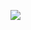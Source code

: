
![](https://github.com/semnan-university-ai/machine-learning-class/blob/main/excersiecs/parisima323/21/1.jpg)
